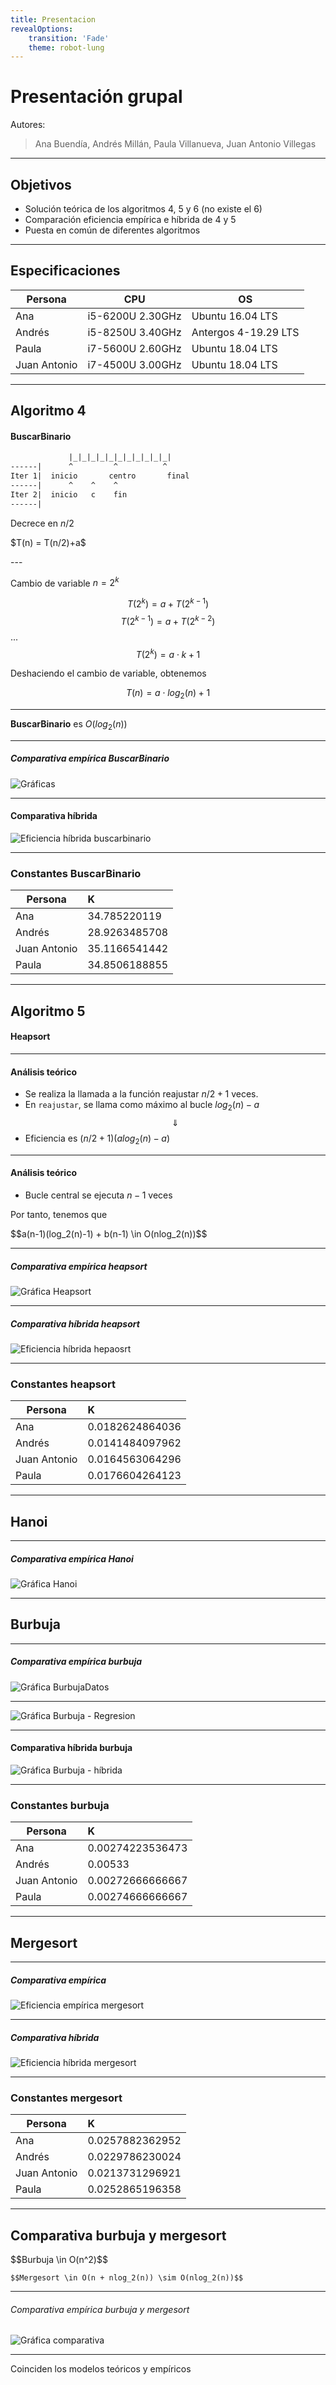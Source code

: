 ```yaml
---
title: Presentacion
revealOptions:
    transition: 'Fade'
    theme: robot-lung
---
```


# Presentación grupal

Autores:

> Ana Buendía, Andrés Millán, Paula Villanueva, Juan Antonio Villegas

---

## Objetivos

- Solución teórica de los algoritmos 4, 5 y 6 (no existe el 6)
- Comparación eficiencia empírica e híbrida de 4 y 5
- Puesta en común de diferentes algoritmos

---

## Especificaciones

| Persona      | CPU               | OS                    |
|--------------|-------------------|-----------------------|
| Ana          | i5-6200U 2.30GHz  | Ubuntu 16.04 LTS      |
| Andrés       | i5-8250U 3.40GHz  | Antergos 4-19.29 LTS  |
| Paula        | i7-5600U 2.60GHz  | Ubuntu 18.04 LTS      |
| Juan Antonio | i7-4500U 3.00GHz  | Ubuntu 18.04 LTS      |

---

## Algoritmo 4

#### BuscarBinario

```txt
             |_|_|_|_|_|_|_|_|_|_|_|
------|      ^         ^          ^
Iter 1|  inicio       centro       final
------|      ^    ^    ^
Iter 2|  inicio   c    fin
------|
```

Decrece en $n/2$
<p class="fragment fade-up">
    $T(n) = T(n/2)+a$
</p>
---

Cambio de variable $n = 2^k$

$$T(2^k) = a + T(2^{k-1})$$
$$T(2^{k-1}) = a + T(2^{k-2})$$
...
$$T(2^k) = a \cdot k + 1$$

Deshaciendo el cambio de variable, obtenemos

$$T(n) = a \cdot log_2(n) + 1$$

---

**BuscarBinario** es $O(log_2(n))$

---

##### Comparativa empírica BuscarBinario

![Gráficas](./graficas/BuscarBinario_grupo_datos.png)

---

#### Comparativa híbrida

![Eficiencia híbrida buscarbinario](./graficas/buscarbinario_hibrida.png)

---

### Constantes BuscarBinario

| Persona      | K             |
| ------------ | :------------ |
| Ana          | 34.785220119  |
| Andrés       | 28.9263485708 |
| Juan Antonio | 35.1166541442 |
| Paula        | 34.8506188855 |

---

## Algoritmo 5

#### Heapsort

---

#### Análisis teórico

- Se realiza la llamada a la función reajustar $n/2 + 1$ veces.
- En `reajustar`, se llama como máximo al bucle $log_2(n) - a$
$$\Downarrow$$
- Eficiencia es $(n/2 + 1)(alog_2(n)-a)$

---

#### Análisis teórico

- Bucle central se ejecuta $n-1$ veces

<p class="fragment fade-up">
    Por tanto, tenemos que
</p>

<p class="fragment fade-up">
    $$a(n-1)(log_2(n)-1) + b(n-1) \in O(nlog_2(n))$$
</p>

---

##### Comparativa empírica heapsort

![Gráfica Heapsort](./graficas/heapsort_grupo_datos.png)

---


##### Comparativa híbrida heapsort

![Eficiencia híbrida hepaosrt](./graficas/heapsort_hibrida.png)

---

### Constantes heapsort

| Persona      | K               |
| ------------ | :-------------- |
| Ana          | 0.0182624864036 |
| Andrés       | 0.0141484097962 |
| Juan Antonio | 0.0164563064296 |
| Paula        | 0.0176604264123 |

---

## Hanoi

---

##### Comparativa empírica Hanoi

![Gráfica Hanoi](./graficas/hanoi_grupo_datos.png)

---

## Burbuja

---

##### Comparativa empírica burbuja

![Gráfica BurbujaDatos](./graficas/burbuja_grupo_datos.png)

---

![Gráfica Burbuja - Regresion](./graficas/burbuja_grupo_regresion.png)

---

#### Comparativa híbrida burbuja

![Gráfica Burbuja - híbrida](./graficas/burbuja_hibrida.png)


---

### Constantes burbuja

| Persona      | K                |
| ------------ | :--------------- |
| Ana          | 0.00274223536473 |
| Andrés       | 0.00533          |
| Juan Antonio | 0.00272666666667 |
| Paula        | 0.00274666666667 |

---

## Mergesort

---

##### Comparativa empírica

![Eficiencia empírica mergesort](./graficas/mergesort_grupo_datos.png)

---

##### Comparativa híbrida

![Eficiencia híbrida mergesort](./graficas/mergesort_hibrida.png)

---

### Constantes mergesort

| Persona      | K               |
| ------------ | :-------------- |
| Ana          | 0.0257882362952 |
| Andrés       | 0.0229786230024 |
| Juan Antonio | 0.0213731296921 |
| Paula        | 0.0252865196358 |

---

## Comparativa burbuja y mergesort

<p class="fragment fade-up">
    $$Burbuja \in O(n^2)$$

    $$Mergesort \in O(n + nlog_2(n)) \sim O(nlog_2(n))$$
</p>

---

###### Comparativa empírica burbuja y mergesort

![Gráfica comparativa](./graficas/comparacion_algoritmos_ordenacion.png)

---

<p class="fragment fade-up">
    Coinciden los modelos teóricos y empíricos
</p>